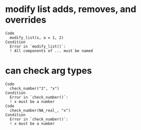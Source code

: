 # modify list adds, removes, and overrides

    Code
      modify_list(x, a = 1, 2)
    Condition
      Error in `modify_list()`:
      ! All components of ... must be named

# can check arg types

    Code
      check_number("2", "x")
    Condition
      Error in `check_number()`:
      ! x must be a number
    Code
      check_number(NA_real_, "x")
    Condition
      Error in `check_number()`:
      ! x must be a number

